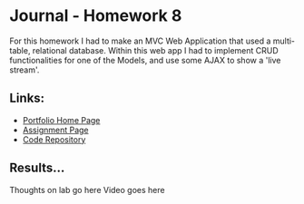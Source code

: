 # Journal - Homework 8

For this homework I had to make an MVC Web Application that used a multi-table, relational database. Within this web app I had to implement CRUD functionalities for one of the Models, and use some AJAX to show a 'live stream'.

## Links:

* [Portfolio Home Page](https://nki13.github.io)
* [Assignment Page](http://www.wou.edu/~morses/classes/cs46x/assignments/HW8_1819.html)
* [Code Repository](https://github.com/nki13/nki13.github.io/tree/master/CS460/HW8)

## Results...

Thoughts on lab go here
Video goes here